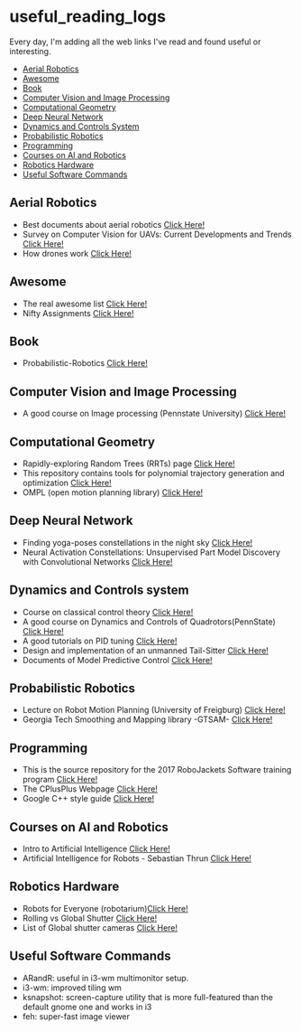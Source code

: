 # useful_reading_logs
Every day, I'm adding all the web links I've read and found useful or interesting. 

* [Aerial Robotics](https://github.com/gajena/useful_reading_logs#aerial-robotics)
* [Awesome](https://github.com/gajena/useful_reading_logs#awesome)
* [Book](https://github.com/gajena/useful_reading_logs#book)
* [Computer Vision and Image Processing](https://github.com/gajena/useful_reading_logs#computer-vision-and-image-processing)
* [Computational Geometry](https://github.com/gajena/useful_reading_logs#computational-geometry)
* [Deep Neural Network](https://github.com/gajena/useful_reading_logs#deep-neural-network)
* [Dynamics and Controls System](https://github.com/gajena/useful_reading_logs#dynamics-and-controls-system)
* [Probabilistic Robotics](https://github.com/gajena/useful_reading_logs#probabilistic-robotics)
* [Programming](https://github.com/gajena/useful_reading_logs#programming)
* [Courses on AI and Robotics](https://github.com/gajena/useful_reading_logs#courses-on-ai-and-robotics)
* [Robotics Hardware](https://github.com/gajena/useful_reading_logs#robotics-hardware)
* [Useful Software Commands](https://github.com/gajena/useful_reading_logs#useful-software-commands)
## Aerial Robotics
* Best documents about aerial robotics [Click Here!](http://www.kostasalexis.com/literature-and-links1.html)
* Survey on Computer Vision for UAVs: Current Developments and Trends [Click Here!](https://link.springer.com/content/pdf/10.1007%2Fs10846-017-0483-z.pdf)
* How drones work [Click Here!](https://www.linkedin.com/pulse/how-do-drones-work-part-1-introduction-tiziano-fiorenzani/)

## Awesome
* The real awesome list [Click Here!](https://github.com/sindresorhus/awesome#gaming)
* Nifty Assignments [Click Here!](http://nifty.stanford.edu/)

## Book
*  Probabilistic-Robotics [Click Here!](http://www.probabilistic-robotics.org/)

## Computer Vision and Image Processing
* A good course on Image processing (Pennstate University) [Click Here!](http://www.cse.psu.edu/~rtc12/CSE486/)

## Computational Geometry
* Rapidly-exploring Random Trees (RRTs) page [Click Here!](http://msl.cs.uiuc.edu/rrt/)
* This repository contains tools for polynomial trajectory generation and optimization [Click Here!](https://github.com/gajena/mav_trajectory_generation)
* OMPL (open motion planning library) [Click Here!](http://ompl.kavrakilab.org/index.html)

## Deep Neural Network
* Finding yoga-poses constellations in the night sky [Click Here!](http://community.wolfram.com/groups/-/m/t/1207400)
* Neural Activation Constellations: Unsupervised Part Model Discovery with Convolutional Networks [Click Here!](https://www.cv-foundation.org/openaccess/content_iccv_2015/papers/Simon_Neural_Activation_Constellations_ICCV_2015_paper.pdf)

## Dynamics and Controls system
* Course on classical control theory [Click Here!](http://www.dis.uniroma1.it/~lanari/ControlSystems/CS_Lectures_en.html)
* A good course on Dynamics and Controls of Quadrotors(PennState) [Click Here!](https://www.coursera.org/learn/robotics-flight/home/welcome)
* A good tutorials on PID tuning [Click Here!](http://brettbeauregard.com/blog/2011/04/improving-the-beginners-pid-introduction/)
* Design and implementation of an unmanned Tail-Sitter [Click Here!](http://ieeexplore.ieee.org/document/7353624/)
* Documents of Model Predictive Control [Click Here!](https://github.com/AerialRobotics-IITK/Wiki/wiki/Model-Predictive-Control-(MPC))

## Probabilistic Robotics
* Lecture on Robot Motion Planning (University of Freigburg) [Click Here!](https://github.com/gajena/useful_reading_logs/blob/master/docs/27-03-2018.pdf)
* Georgia Tech Smoothing and Mapping library -GTSAM- [Click Here!](https://bitbucket.org/gtborg/gtsam/src/develop/)

## Programming
* This is the source repository for the 2017 RoboJackets Software training program [Click Here!](https://github.com/RoboJackets/software-training)
* The CPlusPlus Webpage [Click Here!](http://www.cplusplus.com/doc/tutorial/)
* Google C++ style guide [Click Here!](https://google.github.io/styleguide/cppguide.html)

## Courses on AI and Robotics
* Intro to Artificial Intelligence [Click Here!](https://classroom.udacity.com/courses/cs271)
* Artificial Intelligence for Robots - Sebastian Thrun [Click Here!](https://classroom.udacity.com/courses/cs373)

## Robotics Hardware
* Robots for Everyone (robotarium)[Click Here!](https://www.news.gatech.edu/features/robotarium-robotics-lab-accessible-all)
* Rolling vs Global Shutter [Click Here!](http://www.arducam.com/camera-modules/camera-breakout-board/global-shutter-camera/)
* List of Global shutter cameras [Click Here!](https://github.com/gajena/roc_the_saviour/wiki/Global-Shutter-Cameras)

## Useful Software Commands
* ARandR: useful in i3-wm multimonitor setup.
* i3-wm: improved tiling wm
* ksnapshot: screen-capture utility that is more full-featured than the default gnome one and works in i3
* feh: super-fast image viewer
